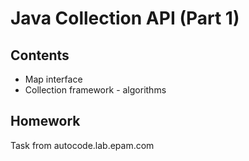 # Java Collection API (Part 1)

## Contents
 + Map interface
 + Collection framework - algorithms
 
## Homework
Task from autocode.lab.epam.com